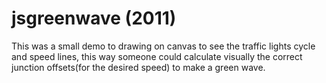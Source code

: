 # jsgreenwave (2011)

This was a small demo to drawing on canvas to see the traffic lights cycle and speed lines, this way someone could calculate visually the correct junction offsets(for the desired speed) to make a green wave.